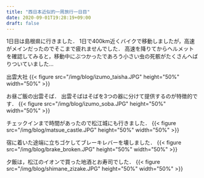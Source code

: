 ```yaml
---
title: "西日本近似的一周旅行一日目"
date: 2020-09-01T19:28:19+09:00
draft: false
---
```


1日目は島根県に行きました．
1日で400km近くバイクで移動しましたが，高速がメインだったのでそこまで疲れませんでした．
高速を降りてからヘルメットを確認してみると，移動中にぶつかったであろう小さい虫の死骸がたくさんへばりついていました...

出雲大社
{{< figure src="/img/blog/izumo_taisha.JPG" height="50%" width="50%" >}}

お昼ご飯の出雲そば．
出雲そばはそばを3つの器に分けて提供するのが特徴的です．
{{< figure src="/img/blog/izumo_soba.JPG" height="50%" width="50%" >}}

チェックインまで時間があったので松江城にも行きました．
{{< figure src="/img/blog/matsue_castle.JPG" height="50%" width="50%" >}}

宿に着いた途端に立ちゴケしてブレーキレバーを壊しました．
{{< figure src="/img/blog/brake_broken.JPG" height="50%" width="50%" >}}

夕飯は，松江のイオンで買った地酒とお寿司でした．
{{< figure src="/img/blog/shimane_zizake.JPG" height="50%" width="50%" >}}

